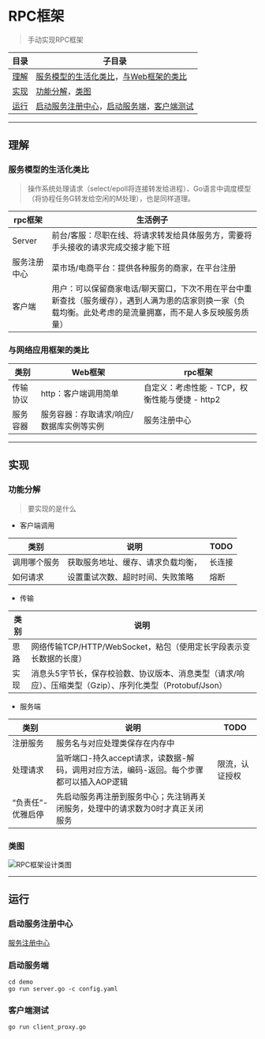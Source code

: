 # RPC框架
> 手动实现RPC框架

目录 |子目录
---|---
[理解](#理解) |[服务模型的生活化类比](#服务模型的生活化类比)，[与Web框架的类比](#与网络应用框架的类比)
[实现](#实现) |[功能分解](#功能分解)，[类图](#类图)
[运行](#运行) |[启动服务注册中心](#启动服务注册中心)，[启动服务端](#启动服务端)，[客户端测试](#客户端测试)

***

## 理解
### 服务模型的生活化类比
> 操作系统处理请求（select/epoll将连接转发给进程）、Go语言中调度模型（将协程任务G转发给空闲的M处理），也是同样道理。

rpc框架 |生活例子
---|---
Server |前台/客服：尽职在线、将请求转发给具体服务方，需要将手头接收的请求完成交接才能下班
服务注册中心 |菜市场/电商平台：提供各种服务的商家，在平台注册
客户端 |用户：可以保留商家电话/聊天窗口，下次不用在平台中重新查找（服务缓存），遇到人满为患的店家则换一家（负载均衡。此处考虑的是流量拥塞，而不是人多反映服务质量）
### 与网络应用框架的类比
类别|Web框架|rpc框架
---|---|---
传输协议 |http：客户端调用简单 |自定义：考虑性能 - TCP，权衡性能与便捷 - http2
服务容器 |服务容器：存取请求/响应/数据库实例等实例 |服务注册中心
***

## 实现
### 功能分解
> 要实现的是什么
- 客户端调用

类别|说明|TODO
---|---|---
调用哪个服务	|获取服务地址、缓存、请求负载均衡，	|长连接
如何请求	|设置重试次数、超时时间、失败策略	|熔断

- 传输

类别|说明
---|---
思路	|网络传输TCP/HTTP/WebSocket，粘包（使用定长字段表示变长数据的长度）
实现	|消息头5字节长，保存校验数、协议版本、消息类型（请求/响应）、压缩类型（Gzip）、序列化类型（Protobuf/Json）

- 服务端

类别|说明|TODO
---|---|---
注册服务	|服务名与对应处理类保存在内存中	
处理请求	|监听端口-持久accept请求，读数据-解码，调用对应方法，编码-返回。每个步骤都可以插入AOP逻辑	|限流，认证授权
“负责任”-优雅启停	|先启动服务再注册到服务中心；先注销再关闭服务，处理中的请求数为0时才真正关闭服务	

### 类图
![RPC框架设计类图](https://i.imgtg.com/2023/05/27/OoNSag.jpg)

***

## 运行
### 启动服务注册中心
[服务注册中心](https://github.com/dingqing/registry)
### 启动服务端
```
cd demo
go run server.go -c config.yaml
```
### 客户端测试
```
go run client_proxy.go
```
